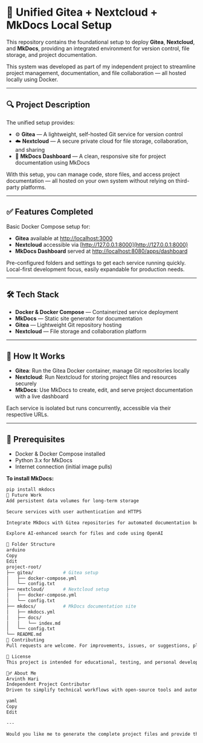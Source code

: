 # 🚀 Unified Gitea + Nextcloud + MkDocs Local Setup

This repository contains the foundational setup to deploy **Gitea**, **Nextcloud**, and **MkDocs**, providing an integrated environment for version control, file storage, and project documentation.

This system was developed as part of my independent project to streamline project management, documentation, and file collaboration — all hosted locally using Docker.

---

## 🔍 Project Description

The unified setup provides:

- ⚙️ **Gitea** — A lightweight, self-hosted Git service for version control  
- ☁️ **Nextcloud** — A secure private cloud for file storage, collaboration, and sharing  
- 📖 **MkDocs Dashboard** — A clean, responsive site for project documentation using MkDocs  

With this setup, you can manage code, store files, and access project documentation — all hosted on your own system without relying on third-party platforms.

---

## ✅ Features Completed

Basic Docker Compose setup for:

- **Gitea** available at [http://localhost:3000](http://localhost:3000)  
- **Nextcloud** accessible via [http://127.0.0.1:8000](http://127.0.0.1:8000)  
- **MkDocs Dashboard** served at [http://localhost:8080/apps/dashboard](http://localhost:8080/apps/dashboard)  

Pre-configured folders and settings to get each service running quickly.  
Local-first development focus, easily expandable for production needs.

---

## 🛠️ Tech Stack

- **Docker & Docker Compose** — Containerized service deployment  
- **MkDocs** — Static site generator for documentation  
- **Gitea** — Lightweight Git repository hosting  
- **Nextcloud** — File storage and collaboration platform  

---

## 🚀 How It Works

- **Gitea**: Run the Gitea Docker container, manage Git repositories locally  
- **Nextcloud**: Run Nextcloud for storing project files and resources securely  
- **MkDocs**: Use MkDocs to create, edit, and serve project documentation with a live dashboard  

Each service is isolated but runs concurrently, accessible via their respective URLs.

---

## 📌 Prerequisites

- Docker & Docker Compose installed  
- Python 3.x for MkDocs  
- Internet connection (initial image pulls)  

**To install MkDocs:**  
```bash
pip install mkdocs
📝 Future Work
Add persistent data volumes for long-term storage

Secure services with user authentication and HTTPS

Integrate MkDocs with Gitea repositories for automated documentation builds

Explore AI-enhanced search for files and code using OpenAI

📂 Folder Structure
arduino
Copy
Edit
project-root/
├── gitea/           # Gitea setup  
│   ├── docker-compose.yml  
│   └── config.txt  
├── nextcloud/       # Nextcloud setup  
│   ├── docker-compose.yml  
│   └── config.txt  
├── mkdocs/          # MkDocs documentation site  
│   ├── mkdocs.yml  
│   ├── docs/  
│   │   └── index.md  
│   └── config.txt  
└── README.md  
🤝 Contributing
Pull requests are welcome. For improvements, issues, or suggestions, please open an issue to discuss changes.

📄 License
This project is intended for educational, testing, and personal development use only.

🙋‍♂️ About Me
Arvinth Hari
Independent Project Contributor
Driven to simplify technical workflows with open-source tools and automation.

yaml
Copy
Edit

---

Would you like me to generate the complete project files and provide them in a `.zip` ready for GitHub upload?







